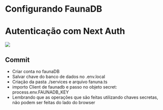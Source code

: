 # Configurando FaunaDB

# Autenticação com Next Auth

![](https://imgur.com/SCWRj58.gif)


## Commit 
* Criar conta no faunaDB
* Salvar chave do banco de dados no .env.local
* Criação da pasta ./services e arquivo fanuna.ts
* importo Client de faunadb e passo no objeto secret: process.env.FAUNADB_KEY
* Lembrando que as operações que são feitas utilizando chaves secretas, não podem ser feitas do lado do browser
